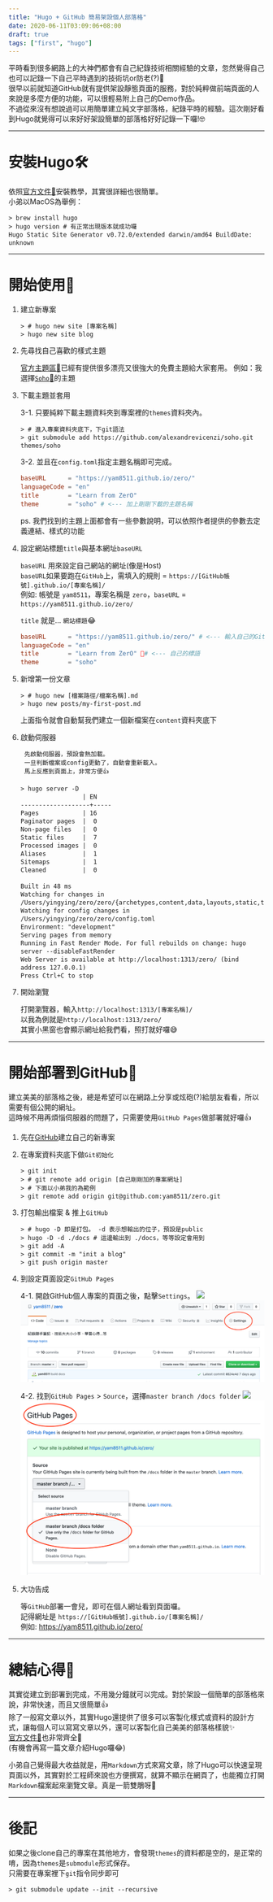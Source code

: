 ```yaml
---
title: "Hugo + GitHub 簡易架設個人部落格"
date: 2020-06-11T03:09:06+08:00
draft: true
tags: ["first", "hugo"]
---
```


平時看到很多網路上的大神們都會有自己紀錄技術相關經驗的文章，忽然覺得自己也可以記錄一下自己平時遇到的技術坑or防老(?)🧐  
很早以前就知道GitHub就有提供架設靜態頁面的服務，對於純粹做前端頁面的人來說是多麼方便的功能，可以很輕易附上自己的Demo作品。  
不過從來沒有想說過可以用簡單建立純文字部落格，紀錄平時的經驗。這次剛好看到Hugo就覺得可以來好好架設簡單的部落格好好記錄一下囉!🤓  

---

# 安裝Hugo🛠

依照[官方文件🔗](https://gohugo.io/getting-started/installing/)安裝教學，其實很詳細也很簡單。  
小弟以MacOS為舉例：
```shell
> brew install hugo
> hugo version # 有正常出現版本就成功囉
Hugo Static Site Generator v0.72.0/extended darwin/amd64 BuildDate: unknown
```

---

# 開始使用🚌

1. 建立新專案

    ```shell
    > # hugo new site [專案名稱]
    > hugo new site blog
    ```

2. 先尋找自己喜歡的樣式主題

    [官方主題區🔗](https://themes.gohugo.io/)已經有提供很多漂亮又很強大的免費主題給大家套用。
    例如：我選擇[`Soho`🔗](https://themes.gohugo.io/soho/)的主題

3. 下載主題並套用

    3-1. 只要純粹下載主題資料夾到專案裡的`themes`資料夾內。
    ```shell
    > # 進入專案資料夾底下，下git語法
    > git submodule add https://github.com/alexandrevicenzi/soho.git themes/soho
    ```

    3-2. 並且在`config.toml`指定主題名稱即可完成。
    ```toml
    baseURL      = "https://yam8511.github.io/zero/"
    languageCode = "en"
    title        = "Learn from ZerO"
    theme        = "soho" # <--- 加上剛剛下載的主題名稱
    ```
    ps. 我們找到的主題上面都會有一些參數說明，可以依照作者提供的參數去定義連結、樣式的功能

4. 設定網站標題`title`與基本網址`baseURL`

    `baseURL` 用來設定自己網站的網址(像是Host)  
    `baseURL`如果要跑在`GitHub`上，需填入的規則 = `https://[GitHub帳號].github.io/[專案名稱]/`  
    例如: 帳號是 `yam8511`，專案名稱是 `zero`，`baseURL` = `https://yam8511.github.io/zero/`

    `title` 就是... `網站標題`😂

    ```toml
    baseURL      = "https://yam8511.github.io/zero/" # <--- 輸入自己的GitHub網址
    languageCode = "en"
    title        = "Learn from ZerO" # <--- 自己的標語
    theme        = "soho"
    ```


5. 新增第一份文章

    ```shell
    > # hugo new [檔案路徑/檔案名稱].md
    > hugo new posts/my-first-post.md
    ```

    上面指令就會自動幫我們建立一個新檔案在`content`資料夾底下

6. 啟動伺服器

        先啟動伺服器，預設會熱加載。
        一旦判斷檔案或config更動了，自動會重新載入。
        馬上反應到頁面上，非常方便👍

    ```shell
    > hugo server -D
                     | EN
    -------------------+-----
    Pages            | 16
    Paginator pages  |  0
    Non-page files   |  0
    Static files     |  7
    Processed images |  0
    Aliases          |  1
    Sitemaps         |  1
    Cleaned          |  0

    Built in 48 ms
    Watching for changes in /Users/yingying/zero/zero/{archetypes,content,data,layouts,static,themes}
    Watching for config changes in /Users/yingying/zero/zero/config.toml
    Environment: "development"
    Serving pages from memory
    Running in Fast Render Mode. For full rebuilds on change: hugo server --disableFastRender
    Web Server is available at http://localhost:1313/zero/ (bind address 127.0.0.1)
    Press Ctrl+C to stop
    ```

7. 開始瀏覽

    打開瀏覽器，輸入`http://localhost:1313/[專案名稱]/`  
    以我為例就是`http://localhost:1313/zero/`  
    其實小黑窗也會顯示網址給我們看，照打就好囉😅

---

# 開始部署到GitHub🚀

建立美美的部落格之後，總是希望可以在網路上分享或炫砲(?)給朋友看看，所以需要有個公開的網址。  
這時候不用再煩惱伺服器的問題了，只需要使用`GitHub Pages`做部署就好囉👍  

1. 先在[GitHub](https://github.com/)建立自己的新專案

2. 在專案資料夾底下做`Git初始化`

    ```shell
    > git init
    > # git remote add origin [自己剛剛加的專案網址]
    > # 下面以小弟我的為範例
    > git remote add origin git@github.com:yam8511/zero.git
    ```

3. 打包輸出檔案 & 推上`GitHub`
    ```shell
    > # hugo -D 即是打包。 -d 表示想輸出的位子，預設是public
    > hugo -D -d ./docs # 這邊輸出到 ./docs，等等設定會用到
    > git add -A
    > git commit -m "init a blog"
    > git push origin master
    ```

4. 到設定頁面設定`GitHub Pages`

    4-1. 開啟GitHub個人專案的頁面之後，點擊`Settings`。
    ![](/zero/github_settings.png)
    ![](/static/github_settings.png)

    4-2. 找到`GitHub Pages` > `Source`，選擇`master branch /docs folder`
    ![](/zero/github_pages.png)
    ![](/static/github_pages.png)

5. 大功告成

    等`GitHub`部署一會兒，即可在個人網址看到頁面囉。  
    記得網址是 `https://[GitHub帳號].github.io/[專案名稱]/`  
    例如: https://yam8511.github.io/zero/

---

# 總結心得🤔

其實從建立到部署到完成，不用幾分鐘就可以完成。對於架設一個簡單的部落格來說，非常快速，而且又很簡單👍  
除了一般寫文章以外，其實Hugo還提供了很多可以客製化樣式或資料的設計方式，讓每個人可以寫寫文章以外，還可以客製化自己美美的部落格樣貌✨  
[官方文件🔗](https://gohugo.io/templates/introduction/)也非常齊全💯  
(有機會再寫一篇文章介紹Hugo囉😂)  

小弟自己覺得最大收益就是，用`Markdown`方式來寫文章，除了Hugo可以快速呈現頁面以外，其實對於工程師來說也方便撰寫，就算不顯示在網頁了，也能獨立打開`Markdown`檔案起來瀏覽文章。真是一箭雙鵰呀🤩  

---

# 後記
如果之後clone自己的專案在其他地方，會發現`themes`的資料都是空的，是正常的唷，因為`themes`是`submodule`形式保存。  
只需要在專案裡下`git`指令同步即可
```shell
> git submodule update --init --recursive
```
